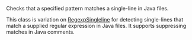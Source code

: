 Checks that a specified pattern matches a single-line in Java files.

This class is variation on
[RegexpSingleline](https://checkstyle.org/regexpsingleline.html#RegexpSingleline)
for detecting single-lines that match a supplied regular expression in
Java files. It supports suppressing matches in Java comments.
